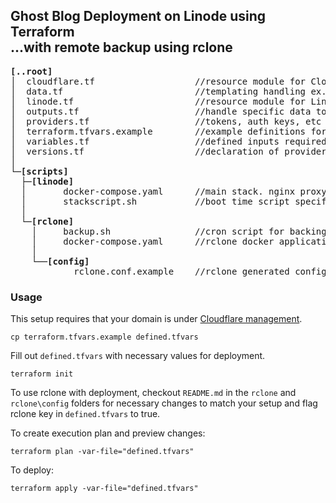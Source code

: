 ## Ghost Blog Deployment on Linode using Terraform<br/>...with remote backup using rclone


<pre>
<b>[..root]</b>
│  cloudflare.tf                   //resource module for CloudFlare rules
│  data.tf                         //templating handling ex. docker-compose.yaml, scripts, etc...
│  linode.tf                       //resource module for Linode instance setup
│  outputs.tf                      //handle specific data to display after terraforming
│  providers.tf                    //tokens, auth keys, etc required by service providers
│  terraform.tfvars.example        //example definitions for inputs required for terraforming
│  variables.tf                    //defined inputs required for terraforming
│  versions.tf                     //declaration of providers and versions to use
│
└─<b>[scripts]</b>
  ├─<b>[linode]</b>
  │       docker-compose.yaml      //main stack. nginx proxy, letsencrypt, ghost
  │       stackscript.sh           //boot time script specific to Linode to setup env
  │
  └─<b>[rclone]</b>
    │     backup.sh                //cron script for backing up ghost blog directory
    │     docker-compose.yaml      //rclone docker application
    │
    └──<b>[config]</b>
            rclone.conf.example    //rclone generated configuration for cloud storage
</pre>

### Usage

This setup requires that your domain is under [Cloudflare management]( https://support.cloudflare.com/hc/en-us/articles/205195708-Changing-your-domain-nameservers-to-Cloudflare).

```
cp terraform.tfvars.example defined.tfvars
```
Fill out `defined.tfvars` with necessary values for deployment.

```
terraform init
```

To use rclone with deployment, checkout `README.md` in the `rclone` and `rclone\config` folders for necessary changes to match your setup and flag rclone key in `defined.tfvars` to true.

To create execution plan and preview changes:
```
terraform plan -var-file="defined.tfvars"
```

To deploy:
```
terraform apply -var-file="defined.tfvars"
```